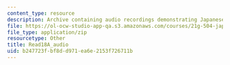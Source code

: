 ```yaml
---
content_type: resource
description: Archive containing audio recordings demonstrating Japanese pronunciation.
file: https://ol-ocw-studio-app-qa.s3.amazonaws.com/courses/21g-504-japanese-iv-spring-2009/b247723fbf8dd971ea6e2153f726711b_Read18A_audio.zip
file_type: application/zip
resourcetype: Other
title: Read18A_audio
uid: b247723f-bf8d-d971-ea6e-2153f726711b
---
```

